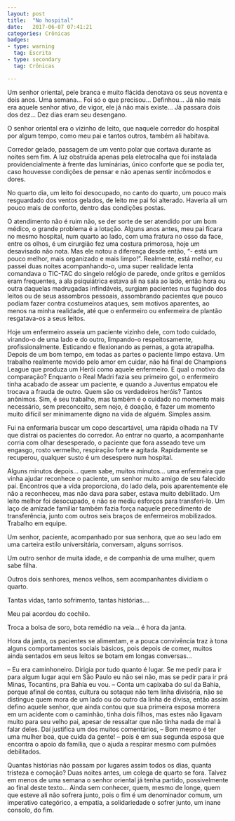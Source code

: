 ```yaml
---
layout: post
title:  "No hospital"
date:   2017-06-07 07:41:21
categories: Crônicas
badges:
- type: warning
  tag: Escrita
- type: secondary
  tag: Crônicas

---
```


Um senhor oriental, pele branca e muito flácida denotava os seus noventa e dois anos.  Uma semana… Foi só o que precisou… Definhou… Já não mais era aquele senhor ativo, de vigor, ele já não mais existe… Já passara dois dos dez… Dez dias eram seu desengano.

<!--more-->

O senhor oriental era o vizinho de leito, que naquele corredor do hospital por algum tempo, como meu pai e tantos outros, também ali habitava.

Corredor gelado, passagem de um vento polar que cortava durante as noites sem fim. A luz obstruída apenas pela eletrocalha que foi instalada providencialmente à frente das luminárias, único conforte que se podia ter, caso houvesse condições de pensar e não apenas sentir incômodos e dores.

No quarto dia, um leito foi desocupado, no canto do quarto, um pouco mais resguardado dos ventos gelados, de leito me pai foi alterado. Haveria ali um pouco mais de conforto, dentro das condições postas.

O atendimento não é ruim não, se der sorte de ser atendido por um bom médico, o grande problema é a lotação. Alguns anos antes, meu pai ficara no mesmo hospital, num quarto ao lado, com uma fratura no osso da face, entre os olhos, é um cirurgião fez uma costura primorosa, hoje um desavisado não nota. Mas ele notou a diferença desde então, “- está um pouco melhor, mais organizado e mais limpo!”. Realmente, está melhor, eu passei duas noites acompanhando-o, uma super realidade lenta comandava o TIC-TAC do singelo relógio de parede, onde gritos e gemidos eram frequentes, a ala psiquiátrica estava ali na sala ao lado, então hora ou outra daquelas madrugadas infindáveis, surgiam pacientes nus fugindo dos leitos ou de seus assombros pessoais, assombrando pacientes que pouco podiam fazer contra costumeiros ataques, sem motivos aparentes, ao menos na minha realidade, até que o enfermeiro ou enfermeira de plantão resgatava-os a seus leitos.

Hoje um enfermeiro asseia um paciente vizinho dele, com todo cuidado, virando-o de uma lado e do outro, limpando-o respeitosamente, profissionalmente. Esticando e flexionando as pernas, a gota atrapalha. Depois de um bom tempo, em todas as partes o paciente limpo estava. Um trabalho realmente movido pelo amor em cuidar, não há final de Champions League que produza um Herói como aquele enfermeiro. E qual o motivo da comparação? Enquanto o Real Madri fazia seu primeiro gol, o enfermeiro tinha acabado de assear um paciente, e quando a Juventus empatou ele trocava a frauda de outro. Quem são os verdadeiros heróis? Tantos anônimos. Sim, é seu trabalho, mas também é o cuidado no momento mais necessário, sem preconceito, sem nojo, é doação, é fazer um momento muito difícil ser minimamente digno na vida de alguém. Simples assim.

Fui na enfermaria buscar um copo descartável, uma rápida olhada na TV que distrai os pacientes do corredor. Ao entrar no quarto, a acompanhante corria com olhar desesperado, o paciente que fora asseado teve um engasgo, rosto vermelho, respiração forte e agitada. Rapidamente se recuperou, qualquer susto é um desespero num hospital.

Alguns minutos depois… quem sabe, muitos minutos… uma enfermeira que vinha ajudar reconhece o paciente, um senhor muito amigo de seu falecido pai. Encontros que a vida proporciona, do lado dela, pois aparentemente ele não a reconheceu, mas não dava para saber, estava muito debilitado. Um leito melhor foi desocupado, e não se mediu esforços para transferi-lo. Um laço de amizade familiar também fazia força naquele precedimento de transferência, junto com outros seis braços de enfermeiros mobilizados. Trabalho em equipe.

Um senhor, paciente, acompanhado por sua senhora, que ao seu lado em uma carteira estilo universitária, conversam, alguns sorrisos.

Um outro senhor de muita idade, e de companhia de uma mulher, quem sabe filha.

Outros dois senhores, menos velhos, sem acompanhantes dividiam o quarto.

Tantas vidas, tanto sofrimento, tantas histórias….

Meu pai acordou do cochilo.

Troca a bolsa de soro, bota remédio na veia… é hora da janta.

Hora da janta, os pacientes se alimentam, e a pouca convivência traz à tona alguns comportamentos sociais básicos, pois depois de comer, muitos ainda sentados em seus leitos se botam em longas conversas…

– Eu era caminhoneiro. Dirigia por tudo quanto é lugar. Se me pedir para ir para algum lugar aqui em São Paulo eu não sei não, mas se pedir para ir prá Minas, Tocantins, pra Bahia eu vou. – Conta um capixaba do sul da Bahia, porque afinal de contas, cultura ou sotaque não tem linha divisória, não se distingue quem mora de um lado ou do outro da linha de divisa, então assim defino aquele senhor, que ainda contou que sua primeira esposa morrera em um acidente com o caminhão, tinha dois filhos, mas estes não ligavam muito para seu velho pai, apesar de ressaltar que não tinha nada de mal à falar deles. Daí justifica um dos muitos comentários, – Bom mesmo é ter uma mulher boa, que cuida da gente! – pois é em sua segunda esposa que encontra o apoio da família, que o ajuda a respirar mesmo com pulmões debilitados.

Quantas histórias não passam por lugares assim todos os dias, quanta tristeza e comoção? Duas noites antes, um colega de quarto se fora. Talvez em menos de uma semana o senhor oriental já tenha partido, possivelmente ao final deste texto… Ainda sem conhecer, quem, mesmo de longe, quem que esteve ali não sofrera junto, pois o fim é um denominador comum, um imperativo categórico, a empatia, a solidariedade o sofrer junto, um inane consolo, do fim.
